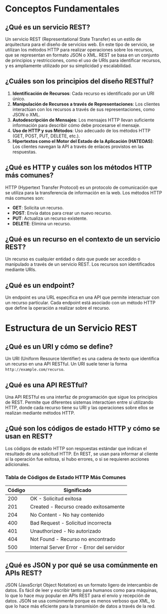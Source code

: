 # Conceptos Fundamentales

## ¿Qué es un servicio REST?

Un servicio REST (Representational State Transfer) es un estilo de arquitectura para el diseño de servicios web. En este tipo de servicio, se utilizan los métodos HTTP para realizar operaciones sobre los recursos, que se representan en formato JSON o XML. REST se basa en un conjunto de principios y restricciones, como el uso de URIs para identificar recursos, y es ampliamente utilizado por su simplicidad y escalabilidad.

## ¿Cuáles son los principios del diseño RESTful?

1. **Identificación de Recursos**: Cada recurso es identificado por un URI único.
2. **Manipulación de Recursos a través de Representaciones**: Los clientes interactúan con los recursos a través de sus representaciones, como JSON o XML.
3. **Autodescripción de Mensajes**: Los mensajes HTTP llevan suficiente información para describir cómo debe procesarse el mensaje.
4. **Uso de HTTP y sus Métodos**: Uso adecuado de los métodos HTTP (GET, POST, PUT, DELETE, etc.).
5. **Hipertextos como el Motor del Estado de la Aplicación (HATEOAS)**: Los clientes navegan la API a través de enlaces provistos en las respuestas.

## ¿Qué es HTTP y cuáles son los métodos HTTP más comunes?

HTTP (Hypertext Transfer Protocol) es un protocolo de comunicación que se utiliza para la transferencia de información en la web. Los métodos HTTP más comunes son:

- **GET**: Solicita un recurso.
- **POST**: Envía datos para crear un nuevo recurso.
- **PUT**: Actualiza un recurso existente.
- **DELETE**: Elimina un recurso.

## ¿Qué es un recurso en el contexto de un servicio REST?

Un recurso es cualquier entidad o dato que puede ser accedido o manipulado a través de un servicio REST. Los recursos son identificados mediante URIs.

## ¿Qué es un endpoint?

Un endpoint es una URL específica en una API que permite interactuar con un recurso particular. Cada endpoint está asociado con un método HTTP que define la operación a realizar sobre el recurso.

# Estructura de un Servicio REST

## ¿Qué es un URI y cómo se define?

Un URI (Uniform Resource Identifier) es una cadena de texto que identifica un recurso en una API RESTful. Un URI suele tener la forma `http://example.com/recurso`.

## ¿Qué es una API RESTful?

Una API RESTful es una interfaz de programación que sigue los principios de REST. Permite que diferentes sistemas interactúen entre sí utilizando HTTP, donde cada recurso tiene su URI y las operaciones sobre ellos se realizan mediante métodos HTTP.

## ¿Qué son los códigos de estado HTTP y cómo se usan en REST?

Los códigos de estado HTTP son respuestas estándar que indican el resultado de una solicitud HTTP. En REST, se usan para informar al cliente si la operación fue exitosa, si hubo errores, o si se requieren acciones adicionales.

### Tabla de Códigos de Estado HTTP Más Comunes

| Código | Significado                                |
| ------ | ------------------------------------------ |
| 200    | OK - Solicitud exitosa                     |
| 201    | Created - Recurso creado exitosamente      |
| 204    | No Content - No hay contenido              |
| 400    | Bad Request - Solicitud incorrecta         |
| 401    | Unauthorized - No autorizado               |
| 404    | Not Found - Recurso no encontrado          |
| 500    | Internal Server Error - Error del servidor |

## ¿Qué es JSON y por qué se usa comúnmente en APIs REST?

JSON (JavaScript Object Notation) es un formato ligero de intercambio de datos. Es fácil de leer y escribir tanto para humanos como para máquinas, lo que lo hace muy popular en APIs REST para el envío y recepción de datos. JSON se usa comúnmente porque es menos verboso que XML, lo que lo hace más eficiente para la transmisión de datos a través de la red.

